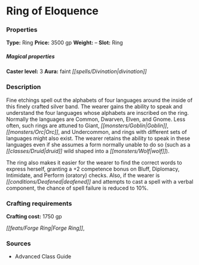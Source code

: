 ﻿---
Title: "Ring of Eloquence"
Type: "Ring"
Price: "3500 gp"
Weight: "–"
Slot: "Ring"
Caster level: "3"
Aura: "faint divination"
Description: |
  "Fine etchings spell out the alphabets of four languages around the inside of this finely crafted silver band. The wearer gains the ability to speak and understand the four languages whose alphabets are inscribed on the ring. Normally the languages are Common, Dwarven, Elven, and Gnome. Less often, such rings are attuned to Giant, Goblin, Orc, and Undercommon, and rings with different sets of languages might also exist. The wearer retains the ability to speak in these languages even if she assumes a form normally unable to do so (such as a druid wild shaped into a wolf).
  The ring also makes it easier for the wearer to find the correct words to express herself, granting a +2 competence bonus on Bluff, Diplomacy, Intimidate, and Perform (oratory) checks. Also, if the wearer is deafened and attempts to cast a spell with a verbal component, the chance of spell failure is reduced to 10%."
Crafting cost: "1750 gp"
Sources: "['Advanced Class Guide']"
---

# Ring of Eloquence

### Properties

**Type:** Ring **Price:** 3500 gp **Weight:** – **Slot:** Ring

##### Magical properties

**Caster level:** 3 **Aura:** faint _[[spells/Divination|divination]]_

### Description

Fine etchings spell out the alphabets of four languages around the inside of this finely crafted silver band. The wearer gains the ability to speak and understand the four languages whose alphabets are inscribed on the ring. Normally the languages are Common, Dwarven, Elven, and Gnome. Less often, such rings are attuned to Giant, _[[monsters/Goblin|Goblin]]_, _[[monsters/Orc|Orc]]_, and Undercommon, and rings with different sets of languages might also exist. The wearer retains the ability to speak in these languages even if she assumes a form normally unable to do so (such as a _[[classes/Druid|druid]]_ wild shaped into a _[[monsters/Wolf|wolf]]_).

The ring also makes it easier for the wearer to find the correct words to express herself, granting a +2 competence bonus on Bluff, Diplomacy, Intimidate, and Perform (oratory) checks. Also, if the wearer is _[[conditions/Deafened|deafened]]_ and attempts to cast a spell with a verbal component, the chance of spell failure is reduced to 10%.

### Crafting requirements

**Crafting cost:** 1750 gp

_[[feats/Forge Ring|Forge Ring]]_,

### Sources

* Advanced Class Guide